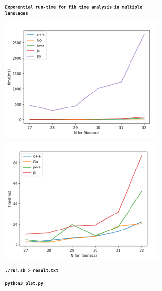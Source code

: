 ### `Exponential run-time for fib time analysis in multiple languages`

![GitHub Logo](./FibNoDPTimeAnalysis/withpy.png)


![Withoutpy](./FibNoDPTimeAnalysis/withoutpy.png)


### `./run.sh > result.txt`
### `python3 plot.py`



